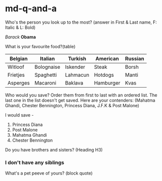 # md-q-and-a

Who's the person you look up to the most? (answer in First & Last name, F: Italic & L: Bold)

*Barack* **Obama**

What is your favourite food?(table)

| Belgian  	| Italian    	| Turkish  	| American  	| Russian 	|
|----------	|------------	|----------	|-----------	|---------	|
| Witloof  	| Bolognaise 	| Iskender 	| Steak     	| Borsh   	|
| Frietjes 	| Spaghetti  	| Lahmacun 	| Hotdogs   	| Manti   	|
| Asperges 	| Macaroni   	| Baklava  	| Hamburger 	| Kvas    	|

Who would you save? 
Order them from first to last with an ordered list.
The last one in the list doesn't get saved.
Here are your contenders: 
(Mahatma Ghandi, Chester Bennington, Princess Diana, J.F.K & Post Malone)

I would save -
1. Princess Diana 
2. Post Malone
3. Mahatma Ghandi
4. Chester Bennington

Do you have brothers and sisters? (Heading H3)

### I don't have any siblings

What's a pet peeve of yours? (block quote)

 
